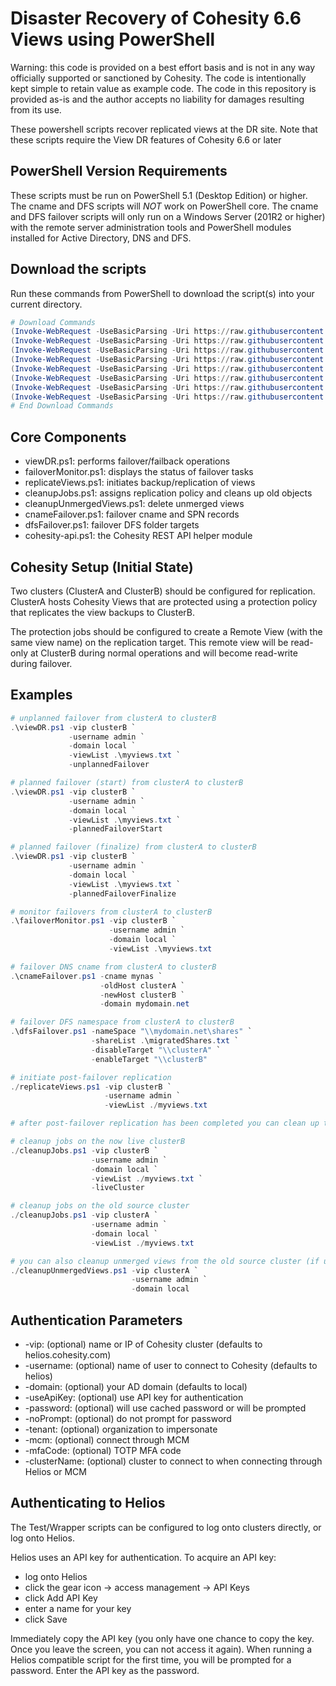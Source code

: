 # Disaster Recovery of Cohesity 6.6 Views using PowerShell

Warning: this code is provided on a best effort basis and is not in any way officially supported or sanctioned by Cohesity. The code is intentionally kept simple to retain value as example code. The code in this repository is provided as-is and the author accepts no liability for damages resulting from its use.

These powershell scripts recover replicated views at the DR site. Note that these scripts require the View DR features of Cohesity 6.6 or later

## PowerShell Version Requirements

These scripts must be run on PowerShell 5.1 (Desktop Edition) or higher. The cname and DFS scripts will *NOT* work on PowerShell core. The cname and DFS failover scripts will only run on a Windows Server (201R2 or higher) with the remote server administration tools and PowerShell modules installed for Active Directory, DNS and DFS.

## Download the scripts

Run these commands from PowerShell to download the script(s) into your current directory.

```powershell
# Download Commands
(Invoke-WebRequest -UseBasicParsing -Uri https://raw.githubusercontent.com/bseltz-cohesity/scripts/master/powershell/viewDR/viewDR.ps1).content | Out-File viewDR.ps1; (Get-Content viewDR.ps1) | Set-Content viewDR.ps1
(Invoke-WebRequest -UseBasicParsing -Uri https://raw.githubusercontent.com/bseltz-cohesity/scripts/master/powershell/viewDR/cnameFailover.ps1).content | Out-File cnameFailover.ps1; (Get-Content cnameFailover.ps1) | Set-Content cnameFailover.ps1
(Invoke-WebRequest -UseBasicParsing -Uri https://raw.githubusercontent.com/bseltz-cohesity/scripts/master/powershell/viewDR/dfsFailover.ps1).content | Out-File dfsFailover.ps1; (Get-Content dfsFailover.ps1) | Set-Content dfsFailover.ps1
(Invoke-WebRequest -UseBasicParsing -Uri https://raw.githubusercontent.com/bseltz-cohesity/scripts/master/powershell/viewDR/cleanupUnmergedViews.ps1).content | Out-File cleanupUnmergedViews.ps1; (Get-Content cleanupUnmergedViews.ps1) | Set-Content cleanupUnmergedViews.ps1
(Invoke-WebRequest -UseBasicParsing -Uri https://raw.githubusercontent.com/bseltz-cohesity/scripts/master/powershell/viewDR/cleanupJobs.ps1).content | Out-File cleanupJobs.ps1; (Get-Content cleanupJobs.ps1) | Set-Content cleanupJobs.ps1
(Invoke-WebRequest -UseBasicParsing -Uri https://raw.githubusercontent.com/bseltz-cohesity/scripts/master/powershell/viewDR/failoverMonitor.ps1).content | Out-File failoverMonitor.ps1; (Get-Content failoverMonitor.ps1) | Set-Content failoverMonitor.ps1
(Invoke-WebRequest -UseBasicParsing -Uri https://raw.githubusercontent.com/bseltz-cohesity/scripts/master/powershell/viewDR/replicateViews.ps1).content | Out-File replicateViews.ps1; (Get-Content replicateViews.ps1) | Set-Content replicateViews.ps1
(Invoke-WebRequest -UseBasicParsing -Uri https://raw.githubusercontent.com/bseltz-cohesity/scripts/master/powershell/cohesity-api/cohesity-api.ps1).content | Out-File cohesity-api.ps1; (Get-Content cohesity-api.ps1) | Set-Content cohesity-api.ps1
# End Download Commands
```

## Core Components

* viewDR.ps1: performs failover/failback operations
* failoverMonitor.ps1: displays the status of failover tasks
* replicateViews.ps1: initiates backup/replication of views
* cleanupJobs.ps1: assigns replication policy and cleans up old objects
* cleanupUnmergedViews.ps1: delete unmerged views
* cnameFailover.ps1: failover cname and SPN records
* dfsFailover.ps1: failover DFS folder targets
* cohesity-api.ps1: the Cohesity REST API helper module

## Cohesity Setup (Initial State)

Two clusters (ClusterA and ClusterB) should be configured for replication. ClusterA hosts Cohesity Views that are protected using a protection policy that replicates the view backups to ClusterB.

The protection jobs should be configured to create a Remote View (with the same view name) on the replication target. This remote view will be read-only at ClusterB during normal operations and will become read-write during failover.

## Examples

```powershell
# unplanned failover from clusterA to clusterB
.\viewDR.ps1 -vip clusterB `
             -username admin `
             -domain local `
             -viewList .\myviews.txt `
             -unplannedFailover

# planned failover (start) from clusterA to clusterB
.\viewDR.ps1 -vip clusterB `
             -username admin `
             -domain local `
             -viewList .\myviews.txt `
             -plannedFailoverStart

# planned failover (finalize) from clusterA to clusterB
.\viewDR.ps1 -vip clusterB `
             -username admin `
             -domain local `
             -viewList .\myviews.txt `
             -plannedFailoverFinalize

# monitor failovers from clusterA to clusterB
.\failoverMonitor.ps1 -vip clusterB `
                      -username admin `
                      -domain local `
                      -viewList .\myviews.txt

# failover DNS cname from clusterA to clusterB
.\cnameFailover.ps1 -cname mynas `
                    -oldHost clusterA `
                    -newHost clusterB `
                    -domain mydomain.net

# failover DFS namespace from clusterA to clusterB
.\dfsFailover.ps1 -nameSpace "\\mydomain.net\shares" `
                  -shareList .\migratedShares.txt `
                  -disableTarget "\\clusterA" `
                  -enableTarget "\\clusterB"

# initiate post-failover replication
./replicateViews.ps1 -vip clusterB `
                     -username admin `
                     -viewList ./myviews.txt

# after post-failover replication has been completed you can clean up the jobs

# cleanup jobs on the now live clusterB
./cleanupJobs.ps1 -vip clusterB `
                  -username admin `
                  -domain local `
                  -viewList ./myviews.txt `
                  -liveCluster

# cleanup jobs on the old source cluster
./cleanupJobs.ps1 -vip clusterA `
                  -username admin `
                  -domain local `
                  -viewList ./myviews.txt

# you can also cleanup unmerged views from the old source cluster (if unplanned failover was used)
./cleanupUnmergedViews.ps1 -vip clusterA `
                           -username admin `
                           -domain local
```

## Authentication Parameters

* -vip: (optional) name or IP of Cohesity cluster (defaults to helios.cohesity.com)
* -username: (optional) name of user to connect to Cohesity (defaults to helios)
* -domain: (optional) your AD domain (defaults to local)
* -useApiKey: (optional) use API key for authentication
* -password: (optional) will use cached password or will be prompted
* -noPrompt: (optional) do not prompt for password
* -tenant: (optional) organization to impersonate
* -mcm: (optional) connect through MCM
* -mfaCode: (optional) TOTP MFA code
* -clusterName: (optional) cluster to connect to when connecting through Helios or MCM

## Authenticating to Helios

The Test/Wrapper scripts can be configured to log onto clusters directly, or log onto Helios.

Helios uses an API key for authentication. To acquire an API key:

* log onto Helios
* click the gear icon -> access management -> API Keys
* click Add API Key
* enter a name for your key
* click Save

Immediately copy the API key (you only have one chance to copy the key. Once you leave the screen, you can not access it again). When running a Helios compatible script for the first time, you will be prompted for a password. Enter the API key as the password.
